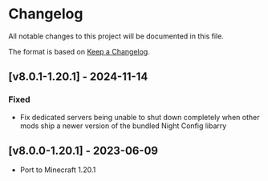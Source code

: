 # Changelog
All notable changes to this project will be documented in this file.

The format is based on [Keep a Changelog].

## [v8.0.1-1.20.1] - 2024-11-14
### Fixed
- Fix dedicated servers being unable to shut down completely when other mods ship a newer version of the bundled Night Config libarry

## [v8.0.0-1.20.1] - 2023-06-09
- Port to Minecraft 1.20.1

[Keep a Changelog]: https://keepachangelog.com/en/1.0.0/

